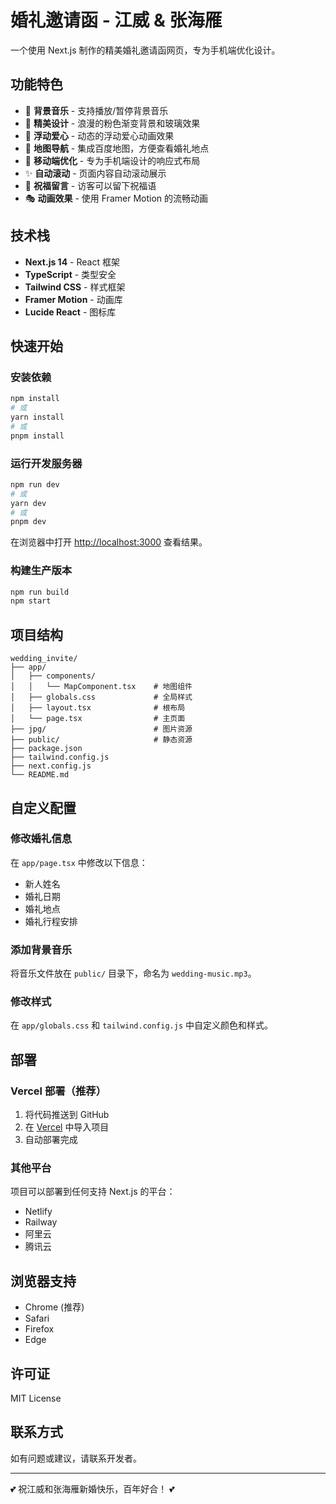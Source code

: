 # 婚礼邀请函 - 江威 & 张海雁

一个使用 Next.js 制作的精美婚礼邀请函网页，专为手机端优化设计。

## 功能特色

- 🎵 **背景音乐** - 支持播放/暂停背景音乐
- 🎨 **精美设计** - 浪漫的粉色渐变背景和玻璃效果
- 💝 **浮动爱心** - 动态的浮动爱心动画效果
- 📍 **地图导航** - 集成百度地图，方便查看婚礼地点
- 📱 **移动端优化** - 专为手机端设计的响应式布局
- ✨ **自动滚动** - 页面内容自动滚动展示
- 💌 **祝福留言** - 访客可以留下祝福语
- 🎭 **动画效果** - 使用 Framer Motion 的流畅动画

## 技术栈

- **Next.js 14** - React 框架
- **TypeScript** - 类型安全
- **Tailwind CSS** - 样式框架
- **Framer Motion** - 动画库
- **Lucide React** - 图标库

## 快速开始

### 安装依赖

```bash
npm install
# 或
yarn install
# 或
pnpm install
```

### 运行开发服务器

```bash
npm run dev
# 或
yarn dev
# 或
pnpm dev
```

在浏览器中打开 [http://localhost:3000](http://localhost:3000) 查看结果。

### 构建生产版本

```bash
npm run build
npm start
```

## 项目结构

```
wedding_invite/
├── app/
│   ├── components/
│   │   └── MapComponent.tsx    # 地图组件
│   ├── globals.css             # 全局样式
│   ├── layout.tsx              # 根布局
│   └── page.tsx                # 主页面
├── jpg/                        # 图片资源
├── public/                     # 静态资源
├── package.json
├── tailwind.config.js
├── next.config.js
└── README.md
```

## 自定义配置

### 修改婚礼信息

在 `app/page.tsx` 中修改以下信息：

- 新人姓名
- 婚礼日期
- 婚礼地点
- 婚礼行程安排

### 添加背景音乐

将音乐文件放在 `public/` 目录下，命名为 `wedding-music.mp3`。

### 修改样式

在 `app/globals.css` 和 `tailwind.config.js` 中自定义颜色和样式。

## 部署

### Vercel 部署（推荐）

1. 将代码推送到 GitHub
2. 在 [Vercel](https://vercel.com) 中导入项目
3. 自动部署完成

### 其他平台

项目可以部署到任何支持 Next.js 的平台：
- Netlify
- Railway
- 阿里云
- 腾讯云

## 浏览器支持

- Chrome (推荐)
- Safari
- Firefox
- Edge

## 许可证

MIT License

## 联系方式

如有问题或建议，请联系开发者。

---

💕 祝江威和张海雁新婚快乐，百年好合！ 💕 